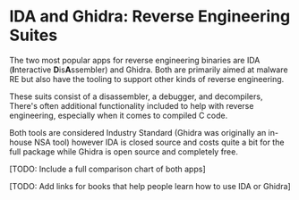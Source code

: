# IDA and Ghidra: Reverse Engineering Suites

The two most popular apps for reverse engineering binaries are IDA (**I**nteractive **D**is**A**ssembler) and Ghidra. Both are primarily aimed at malware RE but also have the tooling to support other kinds of reverse engineering.

These suits consist of a disassembler, a debugger, and decompilers, There's often additional functionality included to help with reverse engineering, especially when it comes to compiled C code.

Both tools are considered Industry Standard (Ghidra was originally an in-house NSA tool) however IDA is closed source and costs quite a bit for the full package while Ghidra is open source and completely free.

[TODO: Include a full comparison chart of both apps]

[TODO: Add links for books that help people learn how to use IDA or Ghidra]
